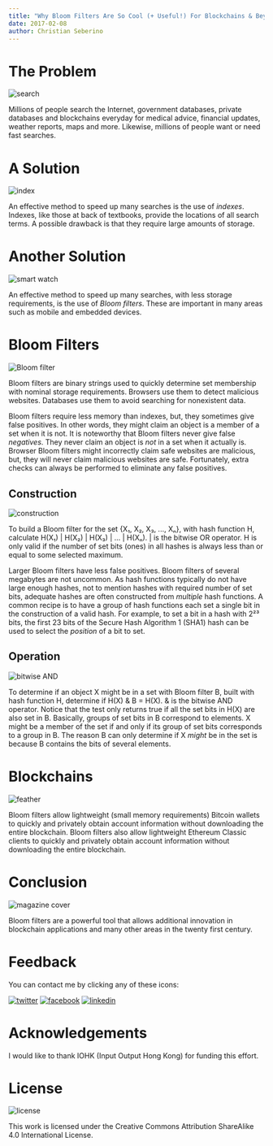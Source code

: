 ```yaml
---
title: "Why Bloom Filters Are So Cool (+ Useful!) For Blockchains & Beyond: An Introduction"
date: 2017-02-08
author: Christian Seberino
---
```


# The Problem

![search](http://i.imgsafe.org/9a33dea6c7.jpg)

Millions of people search the Internet, government databases, private databases and blockchains everyday for medical advice, financial updates, weather reports, maps and more.  Likewise, millions of people want or need fast searches.

# A Solution

![index](http://i.imgsafe.org/a4ce9e4f51.jpg)

An effective method to speed up many searches is the use of *indexes*.  Indexes, like those at back of textbooks, provide the locations of all search terms.  A possible drawback is that they require large amounts of storage.

# Another Solution

![smart watch](http://i.imgsafe.org/9a5dcca484.jpg)

An effective method to speed up many searches, with less storage requirements, is the use of *Bloom filters*.  These are important in many areas such as mobile and embedded  devices.

# Bloom Filters

![Bloom filter](http://i.imgsafe.org/a57b80c80b.png)

Bloom filters are binary strings used to quickly determine set membership with nominal storage requirements.  Browsers use them to detect malicious websites.  Databases use them to avoid searching for nonexistent data.

Bloom filters require less memory than indexes, but, they sometimes give false positives.  In other words, they might claim an object is a member of a set when it is not.  It is noteworthy that Bloom filters never give false *negatives*.  They never claim an object is *not* in a set when it actually is.  Browser Bloom filters might incorrectly claim safe websites are malicious, but, they will never claim malicious websites are safe. Fortunately, extra checks can always be performed to eliminate any false positives.

## Construction

![construction](http://i.imgsafe.org/9a3311d164.jpg)

To build a Bloom filter for the set {X₁, X₂, X₃, ..., Xₙ}, with hash function H, calculate H(X₁) | H(X₂) | H(X₃) | ... | H(Xₙ).  | is the bitwise OR operator.  H is only valid if the number of set bits (ones) in all hashes is always less than or equal to some selected maximum.

Larger Bloom filters have less false positives.  Bloom filters of several megabytes are not uncommon.  As hash functions typically do not have large enough hashes, not to mention hashes with required number of set bits, adequate hashes are often constructed from *multiple* hash functions.  A common recipe is to have a group of hash functions each set a single bit in the construction of a valid hash.  For example, to set a bit in a hash with 2²³ bits, the first 23 bits of the Secure Hash Algorithm 1 (SHA1) hash can be used to select the *position* of a bit to set.

## Operation

![bitwise AND](http://i.imgsafe.org/a6bcc6fabd.png)

To determine if an object X might be in a set with Bloom filter B, built with hash function H, determine if H(X) & B = H(X).  & is the bitwise AND operator.  Notice that the test only returns true if all the set bits in H(X) are also set in B.  Basically, groups of set bits in B correspond to elements.  X might be a member of the set if and only if its group of set bits corresponds to a group in B.  The reason B can only determine if X *might* be in the set is because B contains the bits of several elements.

# Blockchains

![feather](http://i.imgsafe.org/a76ee7d70d.jpg)

Bloom filters allow lightweight (small memory requirements) Bitcoin wallets to quickly and privately obtain account information without downloading the entire blockchain.  Bloom filters also allow lightweight Ethereum Classic clients to quickly and privately obtain account information without downloading the entire blockchain.

# Conclusion

![magazine cover](http://i.imgsafe.org/a71e12d794.jpg)

Bloom filters are a powerful tool that allows additional innovation in blockchain applications and many other areas in the twenty first century.

# Feedback

You can contact me by clicking any of these icons:

[![twitter](http://i.imgsafe.org/fcbc8685c1.png)](https://twitter.com/chris_seberino) [![facebook](http://i.imgsafe.org/fcbc627df9.png)](https://www.facebook.com/cseberino) [![linkedin](http://i.imgsafe.org/fcbcf09c9e.png)](https://www.linkedin.com/in/christian-seberino-776897110)

# Acknowledgements

I would like to thank IOHK (Input Output Hong Kong) for funding this effort.

# License

![license](https://i.creativecommons.org/l/by-sa/4.0/88x31.png)

This work is licensed under the Creative Commons Attribution ShareAlike 4.0 International License.
